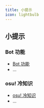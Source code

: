 ```yaml
---
title: 小提示
icon: lightbulb
---
```


## 小提示

### Bot 功能

- [Bot 功能](botFunction/botFunction.md)
- ...

### osu! 冷知识

- [osu! 冷知识](osuTrivia/osuTrivia.md)
- ...
